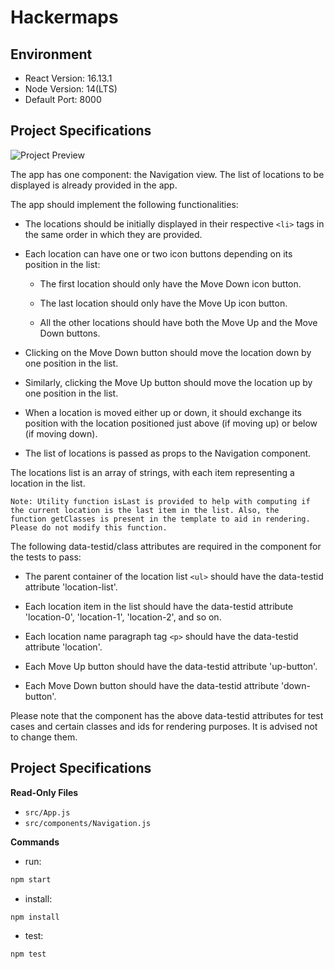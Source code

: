 # Hackermaps

## Environment 

- React Version: 16.13.1
- Node Version: 14(LTS)
- Default Port: 8000

## Project Specifications 

![Project Preview](https://hrcdn.net/s3_pub/istreet-assets/TmGRAMBIdTiDH4t9b4xOCg/ezgif.com-video-to-gif.gif)

The app has one component: the Navigation view. The list of locations to be displayed is already provided in the app. 

The app should implement the following functionalities:

- The locations should be initially displayed in their respective `<li>` tags in the same order in which they are provided.

- Each location can have one or two icon buttons depending on its position in the list:

  - The first location should only have the Move Down icon button. 

  - The last location should only have the Move Up icon button.

  - All the other locations should have both the Move Up and the Move Down buttons.

- Clicking on the Move Down button should move the location down by one position in the list.

- Similarly, clicking the Move Up button should move the location up by one position in the list.

- When a location is moved either up or down, it should exchange its position with the location positioned just above (if moving up) or below (if moving down).

- The list of locations is passed as props to the Navigation component.


The locations list is an array of strings, with each item representing a location in the list.

```text
Note: Utility function isLast is provided to help with computing if the current location is the last item in the list. Also, the function getClasses is present in the template to aid in rendering. Please do not modify this function. 
```

The following data-testid/class attributes are required in the component for the tests to pass:

- The parent container of the location list `<ul>` should have the data-testid attribute 'location-list'.

- Each location item in the list should have the data-testid attribute 'location-0', 'location-1', 'location-2', and so on.

- Each location name paragraph tag `<p>` should have the data-testid attribute 'location'.

- Each Move Up button should have the data-testid attribute 'up-button'.

- Each Move Down button should have the data-testid attribute 'down-button'.


Please note that the component has the above data-testid attributes for test cases and certain classes and ids for rendering purposes. It is advised not to change them.

## Project Specifications 

**Read-Only Files**
- `src/App.js`
- `src/components/Navigation.js`


**Commands**
- run: 
```bash
npm start
```
- install: 
```bash
npm install
```
- test: 
```bash
npm test
```


